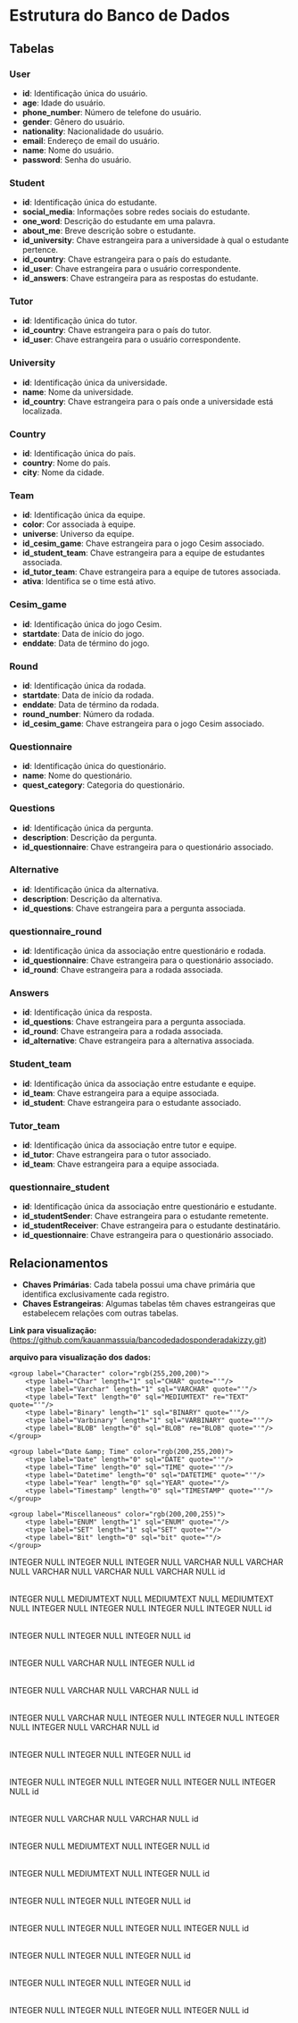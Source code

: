 # Estrutura do Banco de Dados

## Tabelas

### User

- **id**: Identificação única do usuário.
- **age**: Idade do usuário.
- **phone_number**: Número de telefone do usuário.
- **gender**: Gênero do usuário.
- **nationality**: Nacionalidade do usuário.
- **email**: Endereço de email do usuário.
- **name**: Nome do usuário.
- **password**: Senha do usuário.

### Student

- **id**: Identificação única do estudante.
- **social_media**: Informações sobre redes sociais do estudante.
- **one_word**: Descrição do estudante em uma palavra.
- **about_me**: Breve descrição sobre o estudante.
- **id_university**: Chave estrangeira para a universidade à qual o estudante pertence.
- **id_country**: Chave estrangeira para o país do estudante.
- **id_user**: Chave estrangeira para o usuário correspondente.
- **id_answers**: Chave estrangeira para as respostas do estudante.

### Tutor

- **id**: Identificação única do tutor.
- **id_country**: Chave estrangeira para o país do tutor.
- **id_user**: Chave estrangeira para o usuário correspondente.

### University

- **id**: Identificação única da universidade.
- **name**: Nome da universidade.
- **id_country**: Chave estrangeira para o país onde a universidade está localizada.

### Country

- **id**: Identificação única do país.
- **country**: Nome do país.
- **city**: Nome da cidade.

### Team

- **id**: Identificação única da equipe.
- **color**: Cor associada à equipe.
- **universe**: Universo da equipe.
- **id_cesim_game**: Chave estrangeira para o jogo Cesim associado.
- **id_student_team**: Chave estrangeira para a equipe de estudantes associada.
- **id_tutor_team**: Chave estrangeira para a equipe de tutores associada.
- **ativa**: Identifica se o time está ativo.

### Cesim_game

- **id**: Identificação única do jogo Cesim.
- **startdate**: Data de início do jogo.
- **enddate**: Data de término do jogo.

### Round

- **id**: Identificação única da rodada.
- **startdate**: Data de início da rodada.
- **enddate**: Data de término da rodada.
- **round_number**: Número da rodada.
- **id_cesim_game**: Chave estrangeira para o jogo Cesim associado.

### Questionnaire

- **id**: Identificação única do questionário.
- **name**: Nome do questionário.
- **quest_category**: Categoria do questionário.

### Questions

- **id**: Identificação única da pergunta.
- **description**: Descrição da pergunta.
- **id_questionnaire**: Chave estrangeira para o questionário associado.

### Alternative

- **id**: Identificação única da alternativa.
- **description**: Descrição da alternativa.
- **id_questions**: Chave estrangeira para a pergunta associada.

### questionnaire_round

- **id**: Identificação única da associação entre questionário e rodada.
- **id_questionnaire**: Chave estrangeira para o questionário associado.
- **id_round**: Chave estrangeira para a rodada associada.

### Answers

- **id**: Identificação única da resposta.
- **id_questions**: Chave estrangeira para a pergunta associada.
- **id_round**: Chave estrangeira para a rodada associada.
- **id_alternative**: Chave estrangeira para a alternativa associada.

### Student_team

- **id**: Identificação única da associação entre estudante e equipe.
- **id_team**: Chave estrangeira para a equipe associada.
- **id_student**: Chave estrangeira para o estudante associado.

### Tutor_team

- **id**: Identificação única da associação entre tutor e equipe.
- **id_tutor**: Chave estrangeira para o tutor associado.
- **id_team**: Chave estrangeira para a equipe associada.

### questionnaire_student

- **id**: Identificação única da associação entre questionário e estudante.
- **id_studentSender**: Chave estrangeira para o estudante remetente.
- **id_studentReceiver**: Chave estrangeira para o estudante destinatário.
- **id_questionnaire**: Chave estrangeira para o questionário associado.

## Relacionamentos

- **Chaves Primárias**: Cada tabela possui uma chave primária que identifica exclusivamente cada registro.
- **Chaves Estrangeiras**: Algumas tabelas têm chaves estrangeiras que estabelecem relações com outras tabelas.

**Link para visualização:** (https://github.com/kauanmassuia/bancodedadosponderadakizzy.git)

**arquivo para visualização dos dados:**

<?xml version="1.0" encoding="utf-8" ?>
<!-- SQL XML created by WWW SQL Designer, https://github.com/ondras/wwwsqldesigner/ -->
<!-- Active URL: https://sql.toad.cz/ -->
<sql>
<datatypes db="mysql">
	<group label="Numeric" color="rgb(238,238,170)">
		<type label="Integer" length="0" sql="INTEGER" quote=""/>
	 	<type label="TINYINT" length="0" sql="TINYINT" quote=""/>
	 	<type label="SMALLINT" length="0" sql="SMALLINT" quote=""/>
	 	<type label="MEDIUMINT" length="0" sql="MEDIUMINT" quote=""/>
	 	<type label="INT" length="0" sql="INT" quote=""/>
		<type label="BIGINT" length="0" sql="BIGINT" quote=""/>
		<type label="Decimal" length="1" sql="DECIMAL" re="DEC" quote=""/>
		<type label="Single precision" length="0" sql="FLOAT" quote=""/>
		<type label="Double precision" length="0" sql="DOUBLE" re="DOUBLE" quote=""/>
	</group>

	<group label="Character" color="rgb(255,200,200)">
		<type label="Char" length="1" sql="CHAR" quote="'"/>
		<type label="Varchar" length="1" sql="VARCHAR" quote="'"/>
		<type label="Text" length="0" sql="MEDIUMTEXT" re="TEXT" quote="'"/>
		<type label="Binary" length="1" sql="BINARY" quote="'"/>
		<type label="Varbinary" length="1" sql="VARBINARY" quote="'"/>
		<type label="BLOB" length="0" sql="BLOB" re="BLOB" quote="'"/>
	</group>

	<group label="Date &amp; Time" color="rgb(200,255,200)">
		<type label="Date" length="0" sql="DATE" quote="'"/>
		<type label="Time" length="0" sql="TIME" quote="'"/>
		<type label="Datetime" length="0" sql="DATETIME" quote="'"/>
		<type label="Year" length="0" sql="YEAR" quote=""/>
		<type label="Timestamp" length="0" sql="TIMESTAMP" quote="'"/>
	</group>
	
	<group label="Miscellaneous" color="rgb(200,200,255)">
		<type label="ENUM" length="1" sql="ENUM" quote=""/>
		<type label="SET" length="1" sql="SET" quote=""/>
		<type label="Bit" length="0" sql="bit" quote=""/>
	</group>
</datatypes><table x="1539" y="1790" name="User">
<row name="id" null="1" autoincrement="1">
<datatype>INTEGER</datatype>
<default>NULL</default></row>
<row name="age " null="1" autoincrement="0">
<datatype>INTEGER</datatype>
<default>NULL</default></row>
<row name="phone_number" null="1" autoincrement="0">
<datatype>INTEGER</datatype>
<default>NULL</default></row>
<row name="gender" null="1" autoincrement="0">
<datatype>VARCHAR</datatype>
<default>NULL</default></row>
<row name="nationality" null="1" autoincrement="0">
<datatype>VARCHAR</datatype>
<default>NULL</default></row>
<row name="email" null="1" autoincrement="0">
<datatype>VARCHAR</datatype>
<default>NULL</default></row>
<row name="name" null="1" autoincrement="0">
<datatype>VARCHAR</datatype>
<default>NULL</default></row>
<row name="password" null="1" autoincrement="0">
<datatype>VARCHAR</datatype>
<default>NULL</default></row>
<key type="PRIMARY" name="">
<part>id</part>
</key>
</table>
<table x="1742" y="1703" name="Student">
<row name="id" null="1" autoincrement="1">
<datatype>INTEGER</datatype>
<default>NULL</default></row>
<row name="social_media" null="1" autoincrement="0">
<datatype>MEDIUMTEXT</datatype>
<default>NULL</default></row>
<row name="one_word" null="1" autoincrement="0">
<datatype>MEDIUMTEXT</datatype>
<default>NULL</default></row>
<row name="about_me" null="1" autoincrement="0">
<datatype>MEDIUMTEXT</datatype>
<default>NULL</default></row>
<row name="id_university" null="1" autoincrement="0">
<datatype>INTEGER</datatype>
<default>NULL</default><relation table="University" row="id" />
</row>
<row name="id_country" null="1" autoincrement="0">
<datatype>INTEGER</datatype>
<default>NULL</default><relation table="Country" row="id" />
</row>
<row name="id_user" null="1" autoincrement="0">
<datatype>INTEGER</datatype>
<default>NULL</default><relation table="User" row="id" />
</row>
<row name="id_answers" null="1" autoincrement="0">
<datatype>INTEGER</datatype>
<default>NULL</default><relation table="Answers" row="id" />
</row>
<key type="PRIMARY" name="">
<part>id</part>
</key>
</table>
<table x="1123" y="1587" name="Tutor">
<row name="id" null="1" autoincrement="1">
<datatype>INTEGER</datatype>
<default>NULL</default></row>
<row name="id_country" null="1" autoincrement="0">
<datatype>INTEGER</datatype>
<default>NULL</default><relation table="Country" row="id" />
</row>
<row name="id_user" null="1" autoincrement="0">
<datatype>INTEGER</datatype>
<default>NULL</default><relation table="User" row="id" />
</row>
<key type="PRIMARY" name="">
<part>id</part>
</key>
</table>
<table x="1311" y="1763" name="University">
<row name="id" null="1" autoincrement="1">
<datatype>INTEGER</datatype>
<default>NULL</default></row>
<row name="name" null="1" autoincrement="0">
<datatype>VARCHAR</datatype>
<default>NULL</default></row>
<row name="id_country" null="1" autoincrement="0">
<datatype>INTEGER</datatype>
<default>NULL</default><relation table="Country" row="id" />
</row>
<key type="PRIMARY" name="">
<part>id</part>
</key>
</table>
<table x="1121" y="1727" name="Country">
<row name="id" null="1" autoincrement="1">
<datatype>INTEGER</datatype>
<default>NULL</default></row>
<row name="country" null="1" autoincrement="0">
<datatype>VARCHAR</datatype>
<default>NULL</default></row>
<row name="city" null="1" autoincrement="0">
<datatype>VARCHAR</datatype>
<default>NULL</default></row>
<key type="PRIMARY" name="">
<part>id</part>
</key>
</table>
<table x="1533" y="1571" name="team">
<row name="id" null="1" autoincrement="1">
<datatype>INTEGER</datatype>
<default>NULL</default></row>
<row name="color" null="1" autoincrement="0">
<datatype>VARCHAR</datatype>
<default>NULL</default></row>
<row name="universe" null="1" autoincrement="0">
<datatype>INTEGER</datatype>
<default>NULL</default></row>
<row name="id_cesim_game" null="1" autoincrement="0">
<datatype>INTEGER</datatype>
<default>NULL</default><relation table="Cesim_game" row="id" />
</row>
<row name="id_student_team" null="1" autoincrement="0">
<datatype>INTEGER</datatype>
<default>NULL</default></row>
<row name="id_tutor_team" null="1" autoincrement="0">
<datatype>INTEGER</datatype>
<default>NULL</default><relation table="Tutor_team" row="id" />
</row>
<row name="ativa" null="1" autoincrement="0">
<datatype>VARCHAR</datatype>
<default>NULL</default></row>
<key type="PRIMARY" name="">
<part>id</part>
</key>
</table>
<table x="1958" y="1580" name="Cesim_game">
<row name="id" null="1" autoincrement="1">
<datatype>INTEGER</datatype>
<default>NULL</default></row>
<row name="startdate" null="1" autoincrement="0">
<datatype>INTEGER</datatype>
<default>NULL</default></row>
<row name="enddate" null="1" autoincrement="0">
<datatype>INTEGER</datatype>
<default>NULL</default></row>
<key type="PRIMARY" name="">
<part>id</part>
</key>
</table>
<table x="2231" y="1587" name="Round">
<row name="id" null="1" autoincrement="1">
<datatype>INTEGER</datatype>
<default>NULL</default></row>
<row name="startdate" null="1" autoincrement="0">
<datatype>INTEGER</datatype>
<default>NULL</default></row>
<row name="enddate" null="1" autoincrement="0">
<datatype>INTEGER</datatype>
<default>NULL</default></row>
<row name="round_number" null="1" autoincrement="0">
<datatype>INTEGER</datatype>
<default>NULL</default></row>
<row name="id_cesim_game" null="1" autoincrement="0">
<datatype>INTEGER</datatype>
<default>NULL</default><relation table="Cesim_game" row="id" />
</row>
<key type="PRIMARY" name="">
<part>id</part>
</key>
</table>
<table x="2435" y="1792" name="Questionnaire">
<row name="id" null="1" autoincrement="1">
<datatype>INTEGER</datatype>
<default>NULL</default></row>
<row name="name" null="1" autoincrement="0">
<datatype>VARCHAR</datatype>
<default>NULL</default></row>
<row name="quest_category" null="1" autoincrement="0">
<datatype>VARCHAR</datatype>
<default>NULL</default></row>
<key type="PRIMARY" name="">
<part>id</part>
</key>
</table>
<table x="2230" y="1771" name="Questions">
<row name="id" null="1" autoincrement="1">
<datatype>INTEGER</datatype>
<default>NULL</default></row>
<row name="description" null="1" autoincrement="0">
<datatype>MEDIUMTEXT</datatype>
<default>NULL</default></row>
<row name="id_questionnaire" null="1" autoincrement="0">
<datatype>INTEGER</datatype>
<default>NULL</default><relation table="Questionnaire" row="id" />
</row>
<key type="PRIMARY" name="">
<part>id</part>
</key>
</table>
<table x="2060" y="1897" name="Alternative">
<row name="id" null="1" autoincrement="1">
<datatype>INTEGER</datatype>
<default>NULL</default></row>
<row name="description" null="1" autoincrement="0">
<datatype>MEDIUMTEXT</datatype>
<default>NULL</default></row>
<row name="id_questions" null="1" autoincrement="0">
<datatype>INTEGER</datatype>
<default>NULL</default><relation table="Questions" row="id" />
</row>
<key type="PRIMARY" name="">
<part>id</part>
</key>
</table>
<table x="2407" y="1587" name="questionnaire_round">
<row name="id" null="1" autoincrement="1">
<datatype>INTEGER</datatype>
<default>NULL</default></row>
<row name="id_questionnaire" null="1" autoincrement="0">
<datatype>INTEGER</datatype>
<default>NULL</default><relation table="Questionnaire" row="id" />
</row>
<row name="id_round" null="1" autoincrement="0">
<datatype>INTEGER</datatype>
<default>NULL</default><relation table="Round" row="id" />
</row>
<key type="PRIMARY" name="">
<part>id</part>
</key>
</table>
<table x="1990" y="1729" name="Answers">
<row name="id" null="1" autoincrement="1">
<datatype>INTEGER</datatype>
<default>NULL</default></row>
<row name="id_questions" null="1" autoincrement="0">
<datatype>INTEGER</datatype>
<default>NULL</default><relation table="Questions" row="id" />
</row>
<row name="id_round" null="1" autoincrement="0">
<datatype>INTEGER</datatype>
<default>NULL</default><relation table="Round" row="id" />
</row>
<row name="id_alternative" null="1" autoincrement="0">
<datatype>INTEGER</datatype>
<default>NULL</default><relation table="Alternative" row="id" />
</row>
<key type="PRIMARY" name="">
<part>id</part>
</key>
</table>
<table x="1729" y="1571" name="Student_team">
<row name="id" null="1" autoincrement="1">
<datatype>INTEGER</datatype>
<default>NULL</default></row>
<row name="id_team" null="1" autoincrement="0">
<datatype>INTEGER</datatype>
<default>NULL</default><relation table="team" row="id" />
</row>
<row name="id_student" null="1" autoincrement="0">
<datatype>INTEGER</datatype>
<default>NULL</default><relation table="Student" row="id" />
</row>
<key type="PRIMARY" name="">
<part>id</part>
</key>
</table>
<table x="1305" y="1566" name="Tutor_team">
<row name="id" null="1" autoincrement="1">
<datatype>INTEGER</datatype>
<default>NULL</default></row>
<row name="id_tutor" null="1" autoincrement="0">
<datatype>INTEGER</datatype>
<default>NULL</default><relation table="Tutor" row="id" />
</row>
<row name="id_team" null="1" autoincrement="0">
<datatype>INTEGER</datatype>
<default>NULL</default><relation table="team" row="id" />
</row>
<key type="PRIMARY" name="">
<part>id</part>
</key>
</table>
<table x="2038" y="2048" name="questionnaire_student">
<row name="id" null="1" autoincrement="1">
<datatype>INTEGER</datatype>
<default>NULL</default></row>
<row name="id_studentSender" null="1" autoincrement="0">
<datatype>INTEGER</datatype>
<default>NULL</default><relation table="Student" row="id" />
</row>
<row name="id_studentReceiver" null="1" autoincrement="0">
<datatype>INTEGER</datatype>
<default>NULL</default><relation table="Student" row="id" />
</row>
<row name="id_questionnaire" null="1" autoincrement="0">
<datatype>INTEGER</datatype>
<default>NULL</default><relation table="Questionnaire" row="id" />
</row>
<key type="PRIMARY" name="">
<part>id</part>
</key>
</table>
</sql>
